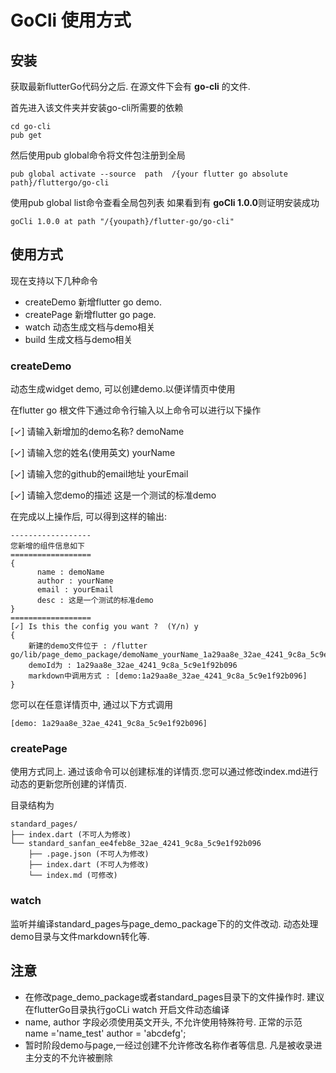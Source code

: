 # GoCli 使用方式

## 安装

获取最新flutterGo代码分之后. 在源文件下会有 **go-cli** 的文件.

首先进入该文件夹并安装go-cli所需要的依赖

```
cd go-cli
pub get
```

然后使用pub global命令将文件包注册到全局

```
pub global activate --source  path  /{your flutter go absolute path}/fluttergo/go-cli

```

使用pub global list命令查看全局包列表 如果看到有 **goCli 1.0.0**则证明安装成功

```
goCli 1.0.0 at path "/{youpath}/flutter-go/go-cli"

```



## 使用方式

现在支持以下几种命令

- createDemo   新增flutter go demo.
- createPage   新增flutter go page.
- watch        动态生成文档与demo相关
- build        生成文档与demo相关

### createDemo

动态生成widget demo, 可以创建demo.以便详情页中使用


在flutter go 根文件下通过命令行输入以上命令可以进行以下操作

[✓] 请输入新增加的demo名称? demoName

[✓] 请输入您的姓名(使用英文) yourName

[✓] 请输入您的github的email地址 yourEmail

[✓] 请输入您demo的描述 这是一个测试的标准demo


在完成以上操作后, 可以得到这样的输出:


```
------------------
您新增的组件信息如下
==================
{
	  name : demoName
	  author : yourName
	  email : yourEmail
	  desc : 这是一个测试的标准demo
}
==================
[✓] Is this the config you want ?  (Y/n) y
{
    新建的demo文件位于 : /flutter go/lib/page_demo_package/demoName_yourName_1a29aa8e_32ae_4241_9c8a_5c9e1f92b096
    demoId为 : 1a29aa8e_32ae_4241_9c8a_5c9e1f92b096
    markdown中调用方式 : [demo:1a29aa8e_32ae_4241_9c8a_5c9e1f92b096]
}

```
您可以在任意详情页中, 通过以下方式调用

```
[demo: 1a29aa8e_32ae_4241_9c8a_5c9e1f92b096]
```



### createPage

使用方式同上. 通过该命令可以创建标准的详情页.您可以通过修改index.md进行动态的更新您所创建的详情页.

目录结构为

```
standard_pages/
├── index.dart (不可人为修改)
└── standard_sanfan_ee4feb8e_32ae_4241_9c8a_5c9e1f92b096
    ├── .page.json (不可人为修改)
    ├── index.dart (不可人为修改)
    └── index.md (可修改)
```

### watch

监听并编译standard_pages与page_demo_package下的的文件改动. 动态处理demo目录与文件markdown转化等.

## 注意

- 在修改page_demo_package或者standard_pages目录下的文件操作时. 建议在flutterGo目录执行goCLi watch 开启文件动态编译
- name, author 字段必须使用英文开头, 不允许使用特殊符号. 正常的示范 name ='name_test' author = 'abcdefg';
- 暂时阶段demo与page,一经过创建不允许修改名称作者等信息. 凡是被收录进主分支的不允许被删除


